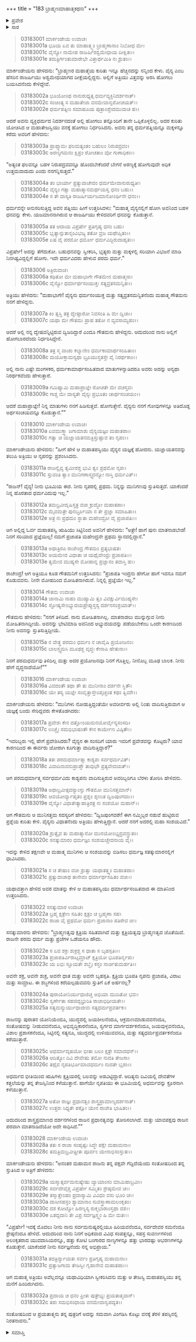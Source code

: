 +++
title = "183 ಬ್ರಾಹ್ಮಣಮಾಹಾತ್ಮಕಥನಃ"
+++

<details><summary>ಪ್ರವೇಶ</summary>


।।   ಓಂ ಓಂ ನಮೋ ನಾರಾಯಣಾಯ।।   ಶ್ರೀ ವೇದವ್ಯಾಸಾಯ ನಮಃ ।।

ಶ್ರೀ ಕೃಷ್ಣದ್ವೈಪಾಯನ ವೇದವ್ಯಾಸ ವಿರಚಿತ  

**ಶ್ರೀ ಮಹಾಭಾರತ**

**ಆರಣ್ಯಕ ಪರ್ವ**

**ಮಾರ್ಕಂಡೇಯಸಮಸ್ಯಾ ಪರ್ವ**

**ಅಧ್ಯಾಯ 183**

</details>


<details><summary>ಸಾರ</summary>

ಬ್ರಾಹ್ಮಣರ ಮಹಾತ್ಮೆಯನ್ನು ಸೂಚಿಸುವ ಅತ್ರಿಯ ಕಥೆಯನ್ನು ಮಾರ್ಕಂಡೇಯನು ಹೇಳಿದುದು (1-32).

</details>


> 03183001 ಮಾರ್ಕಂಡೇಯ ಉವಾಚ।  
03183001a ಭೂಯ ಏವ ತು ಮಾಹಾತ್ಮ್ಯಂ ಬ್ರಾಹ್ಮಣಾನಾಂ ನಿಬೋಧ ಮೇ।  
03183001c ವೈನ್ಯೋ ನಾಮೇಹ ರಾಜರ್ಷಿರಶ್ವಮೇಧಾಯ ದೀಕ್ಷಿತಃ।।  
03183001e ತಮತ್ರಿರ್ಗಂತುಮಾರೇಭೇ ವಿತ್ತಾರ್ಥಮಿತಿ ನಃ ಶ್ರುತಂ।।

ಮಾರ್ಕಂಡೇಯನು ಹೇಳಿದನು: “ಬ್ರಾಹ್ಮಣರ ಮಹಾತ್ಮೆಯ ಕುರಿತು ಇನ್ನೂ ಹೆಚ್ಚಿನದನ್ನು ನನ್ನಿಂದ ಕೇಳು. ವೈನ್ಯ ಎಂಬ ಹೆಸರಿನ ರಾಜರ್ಷಿಯು ಅಶ್ವಮೇಧಯಾಗದ ದೀಕ್ಷೆಯಲ್ಲಿದ್ದನು. ಅಲ್ಲಿಗೆ ಅತ್ರಿಯು ವಿತ್ತವನ್ನು ಅರಸಿ ಹೋಗಲು ಬಯಸಿದನೆಂದು ಕೇಳಿದ್ದೇವೆ.

> 03183002a ಭೂಯೋಽಥ ನಾನುರುಧ್ಯತ್ಸ ಧರ್ಮವ್ಯಕ್ತಿನಿದರ್ಶನಾತ್।  
03183002c ಸಂಚಿಂತ್ಯ ಸ ಮಹಾತೇಜಾ ವನಮೇವಾನ್ವರೋಚಯತ್।।   
03183002e ಧರ್ಮಪತ್ನೀಂ ಸಮಾಹೂಯ ಪುತ್ರಾಂಶ್ಚೇದಮುವಾಚ ಹ।।

ಆದರೆ ಅವನು ವ್ಯಕ್ತಿಧರ್ಮದ ನಿದರ್ಶನದಂತೆ ಅಲ್ಲಿ ಹೋಗಲು ತನ್ನೊಂದಿಗೆ ತಾನೇ ಒಪ್ಪಿಕೊಳ್ಳಲಿಲ್ಲ. ಅದರ ಕುರಿತು ಯೋಚಿಸಿದ ಆ ಮಹಾತೇಜಸ್ವಿಯು ವನಕ್ಕೆ ಹೋಗಲು ನಿರ್ಧರಿಸಿದನು. ಅವನು ತನ್ನ ಧರ್ಮಪತ್ನಿಯನ್ನೂ ಮಕ್ಕಳನ್ನೂ ಕರೆದು ಅವರಿಗೆ ಹೇಳಿದನು:

> 03183003a ಪ್ರಾಪ್ಸ್ಯಾಮಃ ಫಲಮತ್ಯಂತಂ ಬಹುಲಂ ನಿರುಪದ್ರವಂ।  
03183003c ಅರಣ್ಯಗಮನಂ ಕ್ಷಿಪ್ರಂ ರೋಚತಾಂ ವೋ ಗುಣಾಧಿಕಂ।।

“ಅತ್ಯಂತ ಫಲವನ್ನೂ ಬಹಳ ನಿರುಪದ್ರವವನ್ನೂ ಹೊಂದಬೇಕೆಂದರೆ ಬೇಗನೆ ಅರಣ್ಯಕ್ಕೆ ಹೋಗುವುದೇ ಅಧಿಕ ಉತ್ತಮವಾದುದು ಎಂದು ನನಗನ್ನಿಸುತ್ತದೆ.”

> 03183004a ತಂ ಭಾರ್ಯಾ ಪ್ರತ್ಯುವಾಚೇದಂ ಧರ್ಮಮೇವಾನುರುಧ್ಯತೀ।  
03183004c ವೈನ್ಯಂ ಗತ್ವಾ ಮಹಾತ್ಮಾನಮರ್ಥಯಸ್ವ ಧನಂ ಬಹು।।  
03183004e ಸ ತೇ ದಾಸ್ಯತಿ ರಾಜರ್ಷಿರ್ಯಜಮಾನೋಽರ್ಥಿನೇ ಧನಂ।।

ಧರ್ಮವನ್ನೇ ಅನುಸರಿಸುತ್ತಿದ್ದ ಅವನ ಪತ್ನಿಯು ಹೀಗೆ ಉತ್ತರಿಸಿದಳು: “ಮಹಾತ್ಮ ವೈನ್ಯನಲ್ಲಿಗೆ ಹೋಗಿ ಅವನಿಂದ ಬಹಳ ಧನವನ್ನು ಕೇಳು. ಯಜಮಾನನಾಗಿರುವ ಆ ರಾಜರ್ಷಿಯು ಕೇಳಿದವರಿಗೆ ಧನವನ್ನು ಕೊಡುತ್ತಾನೆ.

> 03183005a ತತ ಆದಾಯ ವಿಪ್ರರ್ಷೇ ಪ್ರತಿಗೃಹ್ಯ ಧನಂ ಬಹು।  
03183005c ಭೃತ್ಯಾನ್ಸುತಾನ್ಸಂವಿಭಜ್ಯ ತತೋ ವ್ರಜ ಯಥೇಪ್ಸಿತಂ।।  
03183005e ಏಷ ವೈ ಪರಮೋ ಧರ್ಮೋ ಧರ್ಮವಿದ್ಭಿರುದಾಹೃತಃ।।

ವಿಪ್ರರ್ಷೇ! ಅದನ್ನು ತೆಗೆದುಕೋ. ಬಹುಧನವನ್ನು ಸ್ವೀಕರಿಸಿ, ಭೃತ್ಯರು ಮತ್ತು ಮಕ್ಕಳಲ್ಲಿ ಸರಿಯಾಗಿ ವಿಭಜನೆ ಮಾಡಿ ನಿನಗಿಷ್ಟವಿದ್ದಲ್ಲಿಗೆ ಹೋಗು. ಇದೇ ಧರ್ಮವಿದರು ಹೇಳುವ ಪರಮ ಧರ್ಮ.”

> 03183006 ಅತ್ರಿರುವಾಚ।  
03183006a ಕಥಿತೋ ಮೇ ಮಹಾಭಾಗೇ ಗೌತಮೇನ ಮಹಾತ್ಮನಾ।  
03183006c ವೈನ್ಯೋ ಧರ್ಮಾರ್ಥಸಂಯುಕ್ತಃ ಸತ್ಯವ್ರತಸಮನ್ವಿತಃ।।

ಅತ್ರಿಯು ಹೇಳಿದನು: “ಮಹಾಭಾಗೇ! ವೈನ್ಯನು ಧರ್ಮಸಂಯುಕ್ತ ಮತ್ತು ಸತ್ಯವ್ರತಸಮನ್ವಿತನೆಂದು ಮಹಾತ್ಮ ಗೌತಮನು ನನಗೆ ಹೇಳಿದ್ದನು.

> 03183007a ಕಿಂ ತ್ವಸ್ತಿ ತತ್ರ ದ್ವೇಷ್ಟಾರೋ ನಿವಸಂತಿ ಹಿ ಮೇ ದ್ವಿಜಾಃ।  
03183007c ಯಥಾ ಮೇ ಗೌತಮಃ ಪ್ರಾಹ ತತೋ ನ ವ್ಯವಸಾಮ್ಯಹಂ।।

ಆದರೆ ಅಲ್ಲಿ ನನ್ನ ದ್ವೇಷವನ್ನಿಟ್ಟಿರುವ ದ್ವಿಜರಿದ್ದಾರೆ ಎಂದೂ ಗೌತಮನು ಹೇಳಿದ್ದನು. ಆದುದರಿಂದ ನಾನು ಅಲ್ಲಿಗೆ ಹೋಗಬಾರದೆಂದು ನಿರ್ಧರಿಸಿದ್ದೇನೆ.

> 03183008a ತತ್ರ ಸ್ಮ ವಾಚಂ ಕಲ್ಯಾಣೀಂ ಧರ್ಮಕಾಮಾರ್ಥಸಂಹಿತಾಂ।  
03183008c ಮಯೋಕ್ತಾಮನ್ಯಥಾ ಬ್ರೂಯುಸ್ತತಸ್ತೇ ವೈ ನಿರರ್ಥಕಾಂ।।

ಅಲ್ಲಿ ನಾನು ಎಷ್ಟೇ ಮಂಗಳಕರ, ಧರ್ಮಕಾಮಾರ್ಥಸಂಹಿತವಾದ ಮಾತುಗಳನ್ನಾಡಿದರೂ ಅವರು ಅದನ್ನು ಅನ್ಯಥಾ ನಿರರ್ಥಕವೆಂದು ಹೇಳುತ್ತಾರೆ.

> 03183009a ಗಮಿಷ್ಯಾಮಿ ಮಹಾಪ್ರಾಜ್ಞೇ ರೋಚತೇ ಮೇ ವಚಸ್ತವ।   
03183009c ಗಾಶ್ಚ ಮೇ ದಾಸ್ಯತೇ ವೈನ್ಯಃ ಪ್ರಭೂತಂ ಚಾರ್ಥಸಂಚಯಂ।।

ಆದರೆ ಮಹಾಪ್ರಾಜ್ಞೇ! ನಿನ್ನ ಮಾತುಗಳು ನನಗೆ ಹಿಡಿಸುತ್ತವೆ. ಹೋಗುತ್ತೇನೆ. ವೈನ್ಯನು ನನಗೆ ಗೋವುಗಳನ್ನೂ ಅತಿದೊಡ್ಡ ಅರ್ಥಸಂಚಯವನ್ನೂ ಕೊಡುತ್ತಾನೆ.””

> 03183010 ಮಾರ್ಕಂಡೇಯ ಉವಾಚ।  
03183010a ಏವಮುಕ್ತ್ವಾ ಜಗಾಮಾಶು ವೈನ್ಯಯಜ್ಞಂ ಮಹಾತಪಾಃ।  
03183010c ಗತ್ವಾ ಚ ಯಜ್ಞಾಯತನಮತ್ರಿಸ್ತುಷ್ಟಾವ ತಂ ನೃಪಂ।।

ಮಾರ್ಕಂಡೇಯನು ಹೇಳಿದನು: “ಹೀಗೆ ಹೇಳಿ ಆ ಮಹಾತಪಸ್ವಿಯು ವೈನ್ಯನ ಯಜ್ಞಕ್ಕೆ ಹೋದನು. ಯಜ್ಞಾಯತನವನ್ನು ತಲುಪಿ ಅತ್ರಿಯು ಆ ನೃಪನನ್ನು ಪ್ರಶಂಸಿಸಿದನು.

> 03183011a ರಾಜನ್ವೈನ್ಯ ತ್ವಮೀಶಶ್ಚ ಭುವಿ ತ್ವಂ ಪ್ರಥಮೋ ನೃಪಃ।  
03183011c ಸ್ತುವಂತಿ ತ್ವಾಂ ಮುನಿಗಣಾಸ್ತ್ವದನ್ಯೋ ನಾಸ್ತಿ ಧರ್ಮವಿತ್।।

“ರಾಜನ್! ವೈನ್ಯ! ನೀನು ಭೂಮಿಯ ಈಶ. ನೀನು ನೃಪರಲ್ಲಿ ಪ್ರಥಮ. ನಿನ್ನನ್ನು ಮುನಿಗಣವು ಸ್ತುತಿಸುತ್ತದೆ. ಯಾಕೆಂದರೆ ನಿನ್ನ ಹೊರತಾದ ಧರ್ಮವಿದುವು ಇಲ್ಲ.”

> 03183012a ತಮಬ್ರವೀದೃಷಿಸ್ತತ್ರ ವಚಃ ಕ್ರುದ್ಧೋ ಮಹಾತಪಾಃ।  
03183012c ಮೈವಮತ್ರೇ ಪುನರ್ಬ್ರೂಯಾ ನ ತೇ ಪ್ರಜ್ಞಾ ಸಮಾಹಿತಾ।।  
03183012e ಅತ್ರ ನಃ ಪ್ರಥಮಂ ಸ್ಥಾತಾ ಮಹೇಂದ್ರೋ ವೈ ಪ್ರಜಾಪತಿಃ।।

ಆಗ ಅಲ್ಲಿದ್ದ ಓರ್ವ ಮಹಾತಪಸ್ವಿ ಋಷಿಯು ಸಿಟ್ಟಿನಿಂದ ಅವನಿಗೆ ಹೇಳಿದನು: “ಅತ್ರೇ! ಹಾಗೆ ಪುನಃ ಮಾತನಾಡಬೇಡ! ನಿನಗೆ ಸರಿಯಾದ ಪ್ರಜ್ಞೆಯಿಲ್ಲ! ನಮಗೆ ಪ್ರಜಾಪತಿ ಮಹೇಂದ್ರನೇ ಪ್ರಥಮ ಸ್ಥಾನದಲ್ಲಿದ್ದಾನೆ.”

> 03183013a ಅಥಾತ್ರಿರಪಿ ರಾಜೇಂದ್ರ ಗೌತಮಂ ಪ್ರತ್ಯಭಾಷತ।  
03183013c ಅಯಮೇವ ವಿಧಾತಾ ಚ ಯಥೈವೇಂದ್ರಃ ಪ್ರಜಾಪತಿಃ।।  
03183013e ತ್ವಮೇವ ಮುಹ್ಯಸೇ ಮೋಹಾನ್ನ ಪ್ರಜ್ಞಾನಂ ತವಾಸ್ತಿ ಹ।।

ರಾಜೇಂದ್ರ! ಆಗ ಅತ್ರಿಯೂ ಕೂಡ ಗೌತಮನಿಗೆ ಉತ್ತರಿಸಿದನು: “ಪ್ರಜಾಪತಿ ಇಂದ್ರನು ಹೇಗೋ ಹಾಗೆ ಇವನೂ ನಮಗೆ ಕೊಡುವವನು. ನೀನೇ ಮೋಹದಿಂದ ಮೋಹಿತನಾಗಿರುವೆ. ನಿನ್ನಲ್ಲಿ ಪ್ರಜ್ಞೆಯೇ ಇಲ್ಲ.”

> 03183014 ಗೌತಮ ಉವಾಚ।  
03183014a ಜಾನಾಮಿ ನಾಹಂ ಮುಹ್ಯಾಮಿ ತ್ವಂ ವಿವಕ್ಷುರ್ವಿಮುಹ್ಯಸೇ।   
03183014c ಸ್ತೋಷ್ಯಸೇಽಭ್ಯುದಯಪ್ರೇಪ್ಸುಸ್ತಸ್ಯ ದರ್ಶನಸಂಶ್ರಯಾತ್।।

ಗೌತಮನು ಹೇಳಿದನು: “ನನಗೆ ತಿಳಿದಿದೆ. ನಾನು ಮೋಹಿತನಾಗಿಲ್ಲ. ಮಾತನಾಡಲು ಮುನ್ನುಗ್ಗುವ ನೀನು ಮೋಹಿತನಾಗಿದ್ದೀಯೆ. ಅವನನ್ನು ಭೇಟಿಮಾಡಿ ಅವನಿಂದ ಅಭ್ಯುದಯವನ್ನು ಪಡೆಯಬೇಕೆಂಬ ಒಂದೇ ಕಾರಣದಿಂದ ನೀನು ಅವನನ್ನು ಸ್ತುತಿಸುತ್ತಿದ್ದೀಯೆ.

> 03183015a ನ ವೇತ್ಥ ಪರಮಂ ಧರ್ಮಂ ನ ಚಾವೈಷಿ ಪ್ರಯೋಜನಂ।  
03183015c ಬಾಲಸ್ತ್ವಮಸಿ ಮೂಢಶ್ಚ ವೃದ್ಧಃ ಕೇನಾಪಿ ಹೇತುನಾ।।

ನಿನಗೆ ಪರಮಧರ್ಮವು ತಿಳಿದಿಲ್ಲ ಮತ್ತು ಅದರ ಪ್ರಯೋಜನವೂ ನಿನಗೆ ಗೊತ್ತಿಲ್ಲ. ನೀನೊಬ್ಬ ಮೂಢ ಬಾಲಕ. ನೀನು ಹೇಗೆ ವೃದ್ಧನಾದೆಯೋ!””

> 03183016 ಮಾರ್ಕಂಡೇಯ ಉವಾಚ।  
03183016a ವಿವದಂತೌ ತಥಾ ತೌ ತು ಮುನೀನಾಂ ದರ್ಶನೇ ಸ್ಥಿತೌ।  
03183016c ಯೇ ತಸ್ಯ ಯಜ್ಞೇ ಸಂವೃತ್ತಾಸ್ತೇಽಪೃಚ್ಚಂತ ಕಥಂ ತ್ವಿಮೌ।।

ಮಾರ್ಕಂಡೇಯನು ಹೇಳಿದನು: “ಮುನಿಗಳು ನೋಡುತ್ತಿದ್ದಂತೆಯೇ ಅವರೀರ್ವರು ಅಲ್ಲಿ ನಿಂತು ವಾದಿಸುತ್ತಿರುವಾಗ ಆ ಯಜ್ಞಕ್ಕೆ ಬಂದು ಸೇರಿದ್ದವರು ಕೇಳತೊಡಗಿದರು:

> 03183017a ಪ್ರವೇಶಃ ಕೇನ ದತ್ತೋಽಯಮನಯೋರ್ವೈನ್ಯಸಂಸದಿ।  
03183017c ಉಚ್ಚೈಃ ಸಮಭಿಭಾಷಂತೌ ಕೇನ ಕಾರ್ಯೇಣ ವಿಷ್ಠಿತೌ।।

“ಇವರಿಬ್ಬರು ಇಲ್ಲಿ ಹೇಗೆ ಪ್ರವೇಶಿಸಿದರು? ವೈನ್ಯನ ಈ ಸಂಸದಿಗೆ ಯಾರು ಇವರಿಗೆ ಪ್ರವೇಶವನ್ನು ಕೊಟ್ಟರು? ಯಾವ ಕಾರಣದಿಂದ ಈ ಈರ್ವರು ಜೋರಾಗಿ ಕೂಗುತ್ತಾ ವಾದಿಸುತ್ತಿದ್ದಾರೆ?”

> 03183018a ತತಃ ಪರಮಧರ್ಮಾತ್ಮಾ ಕಾಶ್ಯಪಃ ಸರ್ವಧರ್ಮವಿತ್।   
03183018c ವಿವಾದಿನಾವನುಪ್ರಾಪ್ತೌ ತಾವುಭೌ ಪ್ರತ್ಯವೇದಯತ್।।

ಆಗ ಪರಮಧರ್ಮಾತ್ಮ ಸರ್ವಧರ್ಮವಿದು ಕಾಶ್ಯಪನು ವಾದಿಸುತ್ತಿರುವ ಅವರಿಬ್ಬರಿಗೂ ಬೆರಳು ತೋರಿಸಿ ಹೇಳಿದನು.

> 03183019a ಅಥಾಬ್ರವೀತ್ಸದಸ್ಯಾಂಸ್ತು ಗೌತಮೋ ಮುನಿಸತ್ತಮಾನ್।  
03183019c ಆವಯೋರ್ವ್ಯಾಹೃತಂ ಪ್ರಶ್ನಂ ಶೃಣುತ ದ್ವಿಜಪುಂಗವಾಃ।।   
03183019e ವೈನ್ಯೋ ವಿಧಾತೇತ್ಯಾಹಾತ್ರಿರತ್ರ ನಃ ಸಂಶಯೋ ಮಹಾನ್।।

ಆಗ ಗೌತಮನು ಆ ಮುನಿಸತ್ತಮ ಸದಸ್ಯರಿಗೆ ಹೇಳಿದನು: “ದ್ವಿಜಪುಂಗವರೇ! ಈಗ ನಮ್ಮಿಬ್ಬರ ನಡುವೆ ಹುಟ್ಟಿರುವ ಪ್ರಶ್ನೆಯ ಕುರಿತು ಕೇಳಿ. ವೈನ್ಯನು ವಿಧಾತನೆಂದು ಅತ್ರಿಯು ಹೇಳುತ್ತಿದ್ದಾನೆ. ಆದರೆ ನನಗೆ ಅದರಲ್ಲಿ ಮಹಾ ಸಂಶಯವಿದೆ.”

> 03183020a ಶ್ರುತ್ವೈವ ತು ಮಹಾತ್ಮಾನೋ ಮುನಯೋಽಭ್ಯದ್ರವನ್ದ್ರುತಂ।  
03183020c ಸನತ್ಕುಮಾರಂ ಧರ್ಮಜ್ಞಂ ಸಂಶಯಚ್ಚೇದನಾಯ ವೈ।।

ಇದನ್ನು ಕೇಳಿದ ತಕ್ಷಣವೇ ಆ ಮಹಾತ್ಮ ಮುನಿಗಳು ಆ ಸಂಶಯವನ್ನು ಬಿಡಿಸಲು ಧರ್ಮಜ್ಞ ಸತತ್ಕುಮಾರನಲ್ಲಿಗೆ ಧಾವಿಸಿದರು.

> 03183021a ಸ ಚ ತೇಷಾಂ ವಚಃ ಶ್ರುತ್ವಾ ಯಥಾತತ್ತ್ವಂ ಮಹಾತಪಾಃ।   
03183021c ಪ್ರತ್ಯುವಾಚಾಥ ತಾನೇವಂ ಧರ್ಮಾರ್ಥಸಹಿತಂ ವಚಃ।।

ಯಥಾವತ್ತಾಗಿ ಹೇಳಿದ ಅವರ ಮಾತನ್ನು ಕೇಳಿ ಆ ಮಹಾತಪಸ್ವಿಯು ಧರ್ಮಾರ್ಥಸಂಹಿತವಾದ ಈ ಮಾತಿನಿಂದ ಉತ್ತರಿಸಿದನು.

> 03183022 ಸನತ್ಕುಮಾರ ಉವಾಚ।  
03183022a ಬ್ರಹ್ಮ ಕ್ಷತ್ರೇಣ ಸಹಿತಂ ಕ್ಷತ್ರಂ ಚ ಬ್ರಹ್ಮಣಾ ಸಹ।  
03183022c ರಾಜಾ ವೈ ಪ್ರಥಮೋ ಧರ್ಮಃ ಪ್ರಜಾನಾಂ ಪತಿರೇವ ಚ।।

ಸನತ್ಕುಮಾರನು ಹೇಳಿದನು: “ಬ್ರಾಹ್ಮಣತ್ವವು ಕ್ಷತ್ರಿಯ ಸಹಿತವಾಗಿದೆ ಮತ್ತು ಕ್ಷತ್ರಿಯತ್ವವು ಬ್ರಾಹ್ಮಣತ್ವದ ಜೊತೆಯಿದೆ. ರಾಜನೇ ಪರಮ ಧರ್ಮ ಮತ್ತು ಪ್ರಜೆಗಳ ಒಡೆಯನೂ ಹೌದು.

> 03183022e ಸ ಏವ ಶಕ್ರಃ ಶುಕ್ರಶ್ಚ ಸ ಧಾತಾ ಸ ಬೃಹಸ್ಪತಿಃ।।   
03183023a ಪ್ರಜಾಪತಿರ್ವಿರಾಟ್ಸಮ್ರಾಟ್ ಕ್ಷತ್ರಿಯೋ ಭೂಪತಿರ್ನೃಪಃ।  
03183023c ಯ ಏಭಿಃ ಸ್ತೂಯತೇ ಶಬ್ಧೈಃ ಕಸ್ತಂ ನಾರ್ಚಿತುಮರ್ಹತಿ।।

ಅವನೇ ಶಕ್ರ, ಅವನೇ ಶುಕ್ರ, ಅವನೇ ಧಾತ ಮತ್ತು ಅವನೇ ಬೃಹಸ್ಪತಿ. ಕ್ಷತ್ರಿಯ ಭೂಪತಿ ನೃಪನು ಪ್ರಜಾಪತಿ, ವಿರಾಟ ಮತ್ತು ಸಾಮ್ರಾಟ. ಈ ಶಬ್ಧಗಳಿಂದ ಕರೆಯಲ್ಪಡುವವನು ಸ್ತುತಿಗೆ ಏಕೆ ಅರ್ಹನಲ್ಲ?

> 03183024a ಪುರಾಯೋನಿರ್ಯುಧಾಜಿಚ್ಚ ಅಭಿಯಾ ಮುದಿತೋ ಭವಃ।  
03183024c ಸ್ವರ್ಣೇತಾ ಸಹಜಿದ್ಬಭ್ರುರಿತಿ ರಾಜಾಭಿಧೀಯತೇ।।  
03183025a ಸತ್ಯಮನ್ಯುರ್ಯುಧಾಜೀವಃ ಸತ್ಯಧರ್ಮಪ್ರವರ್ತಕಃ।

ರಾಜನನ್ನು ಪುರಾತನ ಯೋನಿಯೆಂದೂ, ಯುದ್ಧದಲ್ಲಿ ಜಯಶೀಲನೆಂದೂ, ಆಕ್ರಮಣಮಾಡುವವನೆಂದೂ, ಸಂತೋಷವನ್ನು ನೀಡುವವನೆಂದೂ, ಅಭಿವೃದ್ಧಿಕಾರನೆಂದೂ, ಸ್ವರ್ಗದ ಮಾರ್ಗದರ್ಶಕನೆಂದೂ, ಜಯವುಳ್ಳವನೆಂದೂ, ವಿಶಾಲ ಪ್ರಶಾಸಕನೆಂದೂ, ಸಿಟ್ಟಿನಲ್ಲಿ ಸತ್ಯನೂ, ಯುದ್ಧದಲ್ಲಿ ಉಳಿಯುವವನೂ, ಮತ್ತು ಸತ್ಯಧರ್ಮಪ್ರವರ್ತಕನೆಂದೂ ಕರೆಯುತ್ತಾರೆ.

> 03183025c ಅಧರ್ಮಾದೃಷಯೋ ಭೀತಾ ಬಲಂ ಕ್ಷತ್ರೇ ಸಮಾದಧನ್।।   
03183026a ಆದಿತ್ಯೋ ದಿವಿ ದೇವೇಷು ತಮೋ ನುದತಿ ತೇಜಸಾ।  
03183026c ತಥೈವ ನೃಪತಿರ್ಭೂಮಾವಧರ್ಮಂ ನುದತೇ ಭೃಶಂ।।

ಅಧರ್ಮದ ಭೀತಿಯಿಂದ ಋಷಿಗಳು ಕ್ಷತ್ರಿಯರಲ್ಲಿ ಬಲವನ್ನು ಅಡವಿಟ್ಟಿದ್ದಾರೆ. ಆದಿತ್ಯನು ದಿವಿಯಲ್ಲಿ ದೇವತೆಗಳ ಕತ್ತಲೆಯನ್ನು ತನ್ನ ತೇಜಸ್ಸಿನಿಂದ ಕಳೆಯುತ್ತಾನೆ. ಹಾಗೆಯೇ ನೃಪತಿಯು ಈ ಭೂಮಿಯಲ್ಲಿ ಅಧರ್ಮವನ್ನು ಕ್ರೂರನಾಗಿ ಕಳೆಯುತ್ತಾನೆ.

> 03183027a ಅತೋ ರಾಜ್ಞಃ ಪ್ರಧಾನತ್ವಂ ಶಾಸ್ತ್ರಪ್ರಾಮಾಣ್ಯದರ್ಶನಾತ್।  
03183027c ಉತ್ತರಃ ಸಿಧ್ಯತೇ ಪಕ್ಷೋ ಯೇನ ರಾಜೇತಿ ಭಾಷಿತಂ।।

ಆದುದರಿಂದ ಶಾಸ್ತ್ರಪ್ರಮಾಣದ ದರ್ಶನಗಳಿಂದ ರಾಜನ ಪ್ರಧಾನತ್ವವನ್ನು ತೋರಿಸಲಾಗಿದೆ. ಮತ್ತು ಯಾವಪಕ್ಷವು ರಾಜನ ಪರವಾಗಿ ಮಾತನಾಡಿದೆಯೋ ಅದೇ ಸಾಧಿಸಿದೆ.””

> 03183028 ಮಾರ್ಕಂಡೇಯ ಉವಾಚ।  
03183028a ತತಃ ಸ ರಾಜಾ ಸಂಹೃಷ್ಟಃ ಸಿದ್ಧೇ ಪಕ್ಷೇ ಮಹಾಮನಾಃ।  
03183028c ತಮತ್ರಿಮಬ್ರವೀತ್ಪ್ರೀತಃ ಪೂರ್ವಂ ಯೇನಾಭಿಸಂಸ್ತುತಃ।।

ಮಾರ್ಕಂಡೇಯನು ಹೇಳಿದನು: “ಅನಂತರ ಮಹಾಮನ ರಾಜನು ತನ್ನ ಪಕ್ಷವೇ ಗೆದ್ದಿದೆಯೆಂದು ಸಂತೋಷದಿಂದ ತನ್ನ ಸ್ತುತಿಸಿದ ಆ ಅತ್ರಿಗೆ ಹೇಳಿದನು:

> 03183029a ಯಸ್ಮಾತ್ಸರ್ವಮನುಷ್ಯೇಷು ಜ್ಯಾಯಾಂಸಂ ಮಾಮಿಹಾಬ್ರವೀಃ।   
03183029c ಸರ್ವದೇವೈಶ್ಚ ವಿಪ್ರರ್ಷೇ ಸಮ್ಮಿತಂ ಶ್ರೇಷ್ಠಮೇವ ಚ।।  
03183029e ತಸ್ಮಾತ್ತೇಽಹಂ ಪ್ರದಾಸ್ಯಾಮಿ ವಿವಿಧಂ ವಸು ಭೂರಿ ಚ।।  
03183030a ದಾಸೀಸಹಸ್ರಂ ಶ್ಯಾಮಾನಾಂ ಸುವಸ್ತ್ರಾಣಾಮಲಂಕೃತಂ।   
03183030c ದಶ ಕೋಟ್ಯೋ ಹಿರಣ್ಯಸ್ಯ ರುಕ್ಮಭಾರಾಂಸ್ತಥಾ ದಶ।।  
03183030e ಏತದ್ದದಾನಿ ತೇ ವಿಪ್ರ ಸರ್ವಜ್ಞಸ್ತ್ವಂ ಹಿ ಮೇ ಮತಃ।।

“ವಿಪ್ರರ್ಷೇ! ಇದಕ್ಕೆ ಮೊದಲು ನೀನು ನಾನು ಸರ್ವಮನುಷ್ಯರಲ್ಲಿಯೂ ಹಿರಿಯವನೆಂದೂ, ಸರ್ವದೇವರ ಸಮನೆಂದೂ ಶ್ರೇಷ್ಠನೆಂದೂ ಹೇಳಿದೆ. ಆದುದರಿಂದ ನಾನು ನಿನಗೆ ಅಧಿಕವಾದ ವಿವಿಧ ಸಂಪತ್ತನ್ನೂ, ಸಹಸ್ರ ಸುವರ್ಣಗಳಿಂದ ಅಲಂಕೃತರಾದ ಯುವದಾಸಿಯರನ್ನೂ, ಹತ್ತು ಕೋಟಿ ಬಂಗಾರದ ನಾಣ್ಯಗಳನ್ನೂ ಹತ್ತು ಭಾರದಷ್ಟು ಆಭರಣಗಳನ್ನೂ ಕೊಡುತ್ತೇನೆ. ಯಾಕೆಂದರೆ ನೀನು ಸರ್ವಜ್ಞನೆಂದು ನನ್ನ ಅಭಿಪ್ರಾಯ.”

> 03183031a ತದತ್ರಿರ್ನ್ಯಾಯತಃ ಸರ್ವಂ ಪ್ರತಿಗೃಹ್ಯ ಮಹಾಮನಾಃ।   
03183031c ಪ್ರತ್ಯಾಜಗಾಮ ತೇಜಸ್ವೀ ಗೃಹಾನೇವ ಮಹಾತಪಾಃ।।

ಆಗ ಮಹಾತ್ಮ ಅತ್ರಿಯು ಅವೆಲ್ಲವನ್ನೂ ಯಥಾವಿಧಿಯಾಗಿ ಸ್ವೀಕರಿಸಿದನು ಮತ್ತು ಆ ತೇಜಸ್ವಿ ಮಹಾತಪಸ್ವಿಯು ತನ್ನ ಮನೆಗೆ ಹಿಂದಿರುಗಿದನು.

> 03183032a ಪ್ರದಾಯ ಚ ಧನಂ ಪ್ರೀತಃ ಪುತ್ರೇಭ್ಯಃ ಪ್ರಯತಾತ್ಮವಾನ್।  
03183032c ತಪಃ ಸಮಭಿಸಂಧಾಯ ವನಮೇವಾನ್ವಪದ್ಯತ।।

ಸಂತೋಷದಿಂದ ಆ ಪ್ರಯತಾತ್ಮನು ತನ್ನ ಪುತ್ರರಿಗೆ ಅದನ್ನು ಸಮವಾಗಿ ವಿಂಗಡಿಸಿ ಕೊಟ್ಟು ವನಕ್ಕೆ ತೆರಳಿ ತಪಸ್ಸಿನಲ್ಲಿ ನಿರತನಾದನು.”

<details><summary>ಸಮಾಪ್ತಿ</summary>


ಇತಿ ಶ್ರೀ ಮಹಾಭಾರತೇ ಆರಣ್ಯಕಪರ್ವಣಿ ಮಾರ್ಕಂಡೇಯಸಮಸ್ಯಾಪರ್ವಣಿ ಬ್ರಾಹ್ಮಣಮಾಹಾತ್ಮಕಥನೇ ತ್ರಿಶೀತ್ಯಧಿಕಶತತಮೋಽಧ್ಯಾಯ:।  
ಇದು ಮಹಾಭಾರತದ ಆರಣ್ಯಕಪರ್ವದಲ್ಲಿ ಮಾರ್ಕಂಡೇಯಸಮಸ್ಯಾಪರ್ವದಲ್ಲಿ ಬ್ರಾಹ್ಮಣಮಾಹಾತ್ಮಕಥನದಲ್ಲಿ ನೂರಾಎಂಭತ್ಮೂರನೆಯ ಅಧ್ಯಾಯವು.




</details>
